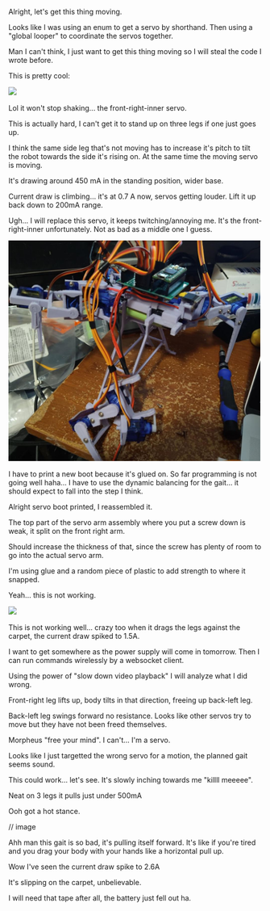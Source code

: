 Alright, let's get this thing moving.

Looks like I was using an enum to get a servo by shorthand. Then using a "global looper" to coordinate the servos together.

Man I can't think, I just want to get this thing moving so I will steal the code I wrote before.

This is pretty cool:

<img src="./media/01-11-2022--to-zero.gif">

Lol it won't stop shaking... the front-right-inner servo.

This is actually hard, I can't get it to stand up on three legs if one just goes up.

I think the same side leg that's not moving has to increase it's pitch to tilt the robot towards the side it's rising on. At the same time the moving servo is moving.

It's drawing around 450 mA in the standing position, wider base.

Current draw is climbing... it's at 0.7 A now, servos getting louder. Lift it up back down to 200mA range.

Ugh... I will replace this servo, it keeps twitching/annoying me. It's the front-right-inner unfortunately. Not as bad as a middle one I guess.

<img src="./media/01-11-2022--pit-stop.JPG" width="500">

I have to print a new boot because it's glued on. So far programming is not going well haha... I have to use the dynamic balancing for the gait... it should expect to fall into the step I think.

Alright servo boot printed, I reassembled it.

The top part of the servo arm assembly where you put a screw down is weak, it split on the front right arm.

Should increase the thickness of that, since the screw has plenty of room to go into the actual servo arm.

I'm using glue and a random piece of plastic to add strength to where it snapped.

Yeah... this is not working.

<img src="./media/01-11-2022--gait-attempt.gif">

This is not working well... crazy too when it drags the legs against the carpet, the current draw spiked to 1.5A.

I want to get somewhere as the power supply will come in tomorrow. Then I can run commands wirelessly by a websocket client.

Using the power of "slow down video playback" I will analyze what I did wrong.

Front-right leg lifts up, body tilts in that direction, freeing up back-left leg.

Back-left leg swings forward no resistance. Looks like other servos try to move but they have not been freed themselves.

Morpheus "free your mind". I can't... I'm a servo.

Looks like I just targetted the wrong servo for a motion, the planned gait seems sound.

This could work... let's see. It's slowly inching towards me "killll meeeee".

Neat on 3 legs it pulls just under 500mA

Ooh got a hot stance.

// image

Ahh man this gait is so bad, it's pulling itself forward. It's like if you're tired and you drag your body with your hands like a horizontal pull up.

Wow I've seen the current draw spike to 2.6A

It's slipping on the carpet, unbelievable.

I will need that tape after all, the battery just fell out ha.